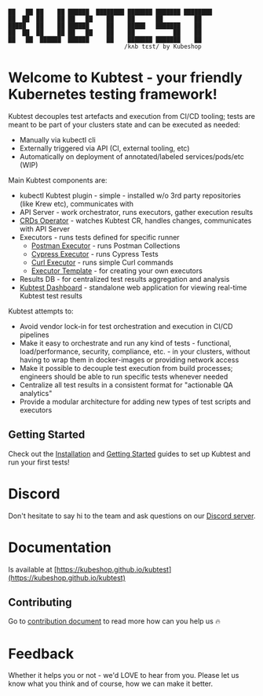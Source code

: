 ```
██   ██ ██    ██ ██████  ████████ ███████ ███████ ████████ 
██  ██  ██    ██ ██   ██    ██    ██      ██         ██    
█████   ██    ██ ██████     ██    █████   ███████    ██    
██  ██  ██    ██ ██   ██    ██    ██           ██    ██    
██   ██  ██████  ██████     ██    ███████ ███████    ██    
                                 /kʌb tɛst/ by Kubeshop
```

<!-- try to enable it after snyk resolves https://github.com/snyk/snyk/issues/347

Known vulnerabilities: [![Kubtest](https://snyk.io/test/github/kubeshop/kubtest/badge.svg)](https://snyk.io/test/github/kubeshop/kubtest)
[![kubtest-operator](https://snyk.io/test/github/kubeshop/kubtest-operator/badge.svg)](https://snyk.io/test/github/kubeshop/kubtest-operator)
[![helm-charts](https://snyk.io/test/github/kubeshop/helm-charts/badge.svg)](https://snyk.io/test/github/kubeshop/helm-charts)
-->
                                                           
# Welcome to Kubtest - your friendly Kubernetes testing framework!

Kubtest decouples test artefacts and execution from CI/CD tooling; tests are meant to be part of your
clusters state and can be executed as needed:

- Manually via kubectl cli
- Externally triggered via API (CI, external tooling, etc)
- Automatically on deployment of annotated/labeled services/pods/etc (WIP)

Main Kubtest components are:

- kubectl Kubtest plugin - simple - installed w/o 3rd party repositories (like Krew etc), communicates with
- API Server - work orchestrator, runs executors, gather execution results
- [CRDs Operator](https://github.com/kubeshop/kubtest-operator) - watches Kubtest CR, handles changes, communicates with API Server
- Executors - runs tests defined for specific runner
  - [Postman Executor](https://github.com/kubeshop/kubtest-executor-postman) - runs Postman Collections
  - [Cypress Executor](https://github.com/kubeshop/kubtest-executor-cypress) - runs Cypress Tests
  - [Curl Executor](https://github.com/kubeshop/kubtest-executor-curl) - runs simple Curl commands
  - [Executor Template](https://github.com/kubeshop/kubtest-executor-template) - for creating your own executors
- Results DB - for centralized test results aggregation and analysis
- [Kubtest Dashboard](https://github.com/kubeshop/kubtest-dashboard) - standalone web application for viewing real-time Kubtest test results

Kubtest attempts to:

- Avoid vendor lock-in for test orchestration and execution in CI/CD  pipelines
- Make it easy to orchestrate and run any kind of tests - functional, load/performance, security, compliance, etc. - 
  in your clusters, without having to wrap them in docker-images or providing network access
- Make it possible to decouple test execution from build processes; engineers should be able to run specific tests whenever needed
- Centralize all test results in a consistent format for "actionable QA analytics"
- Provide a modular architecture for adding new types of test scripts and executors

## Getting Started

Check out the [Installation](https://kubeshop.github.io/kubtest/installing/) and
[Getting Started](https://kubeshop.github.io/kubtest/getting-started/) guides to set up Kubtest and
run your first tests!

# Discord

Don't hesitate to say hi to the team and ask questions on our [Discord server](https://discord.gg/uNuhy6GDyn).

# Documentation

Is available at [https://kubeshop.github.io/kubtest](https://kubeshop.github.io/kubtest)

## Contributing

Go to [contribution document](CONTRIBUTING.md) to read more how can you help us 🔥

# Feedback 

Whether it helps you or not - we'd LOVE to hear from you.  Please let us know what you think and of course, how we can make it better.
